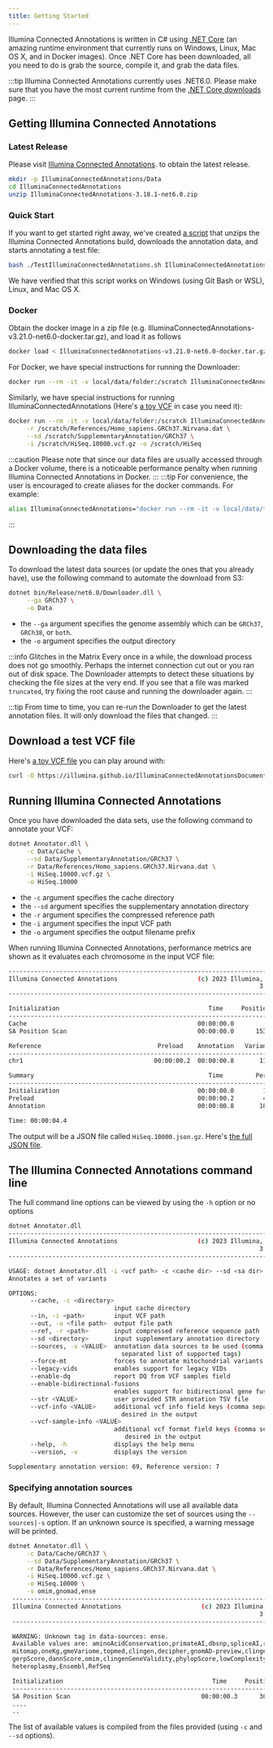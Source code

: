 ```yaml
---
title: Getting Started
---
```


Illumina Connected Annotations is written in C# using [.NET Core](https://www.microsoft.com/net/download/core) (an amazing runtime environment that currently runs on Windows, Linux, Mac OS X, and in Docker images). Once .NET Core has been downloaded, all you need to do is grab the source, compile it, and grab the data files.

:::tip
Illumina Connected Annotations currently uses .NET6.0. Please make sure that you have the most current runtime from the [.NET Core downloads](https://www.microsoft.com/net/download/core) page.
:::

## Getting Illumina Connected Annotations

### Latest Release
Please visit [Illumina Connected Annotations](https://developer.illumina.com/IlluminaConnectedAnnotations). to obtain the latest release.

```bash
mkdir -p IlluminaConnectedAnnotations/Data
cd IlluminaConnectedAnnotations
unzip IlluminaConnectedAnnotations-3.18.1-net6.0.zip
```

### Quick Start
If you want to get started right away, we've created [a script](TestIlluminaConnectedAnnotations.sh) that unzips the Illumina Connected Annotations build, downloads the annotation data, and starts annotating a test file:

```bash
bash ./TestIlluminaConnectedAnnotations.sh IlluminaConnectedAnnotationsBuild.zip
```
We have verified that this script works on Windows (using Git Bash or WSL), Linux, and Mac OS X.

### Docker

Obtain the docker image in a zip file (e.g. IlluminaConnectedAnnotations-v3.21.0-net6.0-docker.tar.gz), and load it as follows

```bash
docker load < IlluminaConnectedAnnotations-v3.21.0-net6.0-docker.tar.gz
```

For Docker, we have special instructions for running the Downloader:

```bash
docker run --rm -it -v local/data/folder:/scratch IlluminaConnectedAnnotations:v3.21.0 Downloader --ga GRCh37 -o /scratch
```

Similarly, we have special instructions for running IlluminaConnectedAnnotations (Here's [a toy VCF](https://illumina.github.io/IlluminaConnectedAnnotationsDocumentation/files/HiSeq.10000.vcf.gz) in case you need it):

```bash
docker run --rm -it -v local/data/folder:/scratch IlluminaConnectedAnnotations:v3.21.0 IlluminaConnectedAnnotations -c /scratch/Cache/ \
     -r /scratch/References/Homo_sapiens.GRCh37.Nirvana.dat \
     --sd /scratch/SupplementaryAnnotation/GRCh37 \
     -i /scratch/HiSeq.10000.vcf.gz -o /scratch/HiSeq
```
:::caution
Please note that since our data files are usually accessed through a Docker volume, there is a noticeable performance penalty when running Illumina Connected Annotations in Docker.
:::
:::tip
For convenience, the user is encouraged to create aliases for the docker commands. For example:
```bash
alias IlluminaConnectedAnnotations="docker run --rm -it -v local/data/folder:/scratch IlluminaConnectedAnnotations:v3.21.0 IlluminaConnectedAnnotations"
```
:::

## Downloading the data files

To download the latest data sources (or update the ones that you already have), use the following command to automate the download from S3:

```bash
dotnet bin/Release/net6.0/Downloader.dll \
     --ga GRCh37 \
     -o Data
```

* the `--ga` argument specifies the genome assembly which can be `GRCh37`, `GRCh38`, or `both`.
* the `-o` argument specifies the output directory

:::info Glitches in the Matrix
Every once in a while, the download process does not go smoothly. Perhaps the internet connection cut out or you ran out of disk space. The Downloader attempts to detect these situations by checking the file sizes at the very end. If you see that a file was marked `truncated`, try fixing the root cause and running the downloader again.
:::

:::tip
From time to time, you can re-run the Downloader to get the latest annotation files. It will only download the files that changed.
:::

## Download a test VCF file

Here's [a toy VCF file](https://illumina.github.io/IlluminaConnectedAnnotationsDocumentation/files/HiSeq.10000.vcf.gz) you can play around with:

```bash
curl -O https://illumina.github.io/IlluminaConnectedAnnotationsDocumentation/files/HiSeq.10000.vcf.gz
```

## Running Illumina Connected Annotations

Once you have downloaded the data sets, use the following command to annotate your VCF:

```bash
dotnet Annotator.dll \
     -c Data/Cache \
     --sd Data/SupplementaryAnnotation/GRCh37 \
     -r Data/References/Homo_sapiens.GRCh37.Nirvana.dat \
     -i HiSeq.10000.vcf.gz \
     -o HiSeq.10000
```

* the `-c` argument specifies the cache directory
* the `--sd` argument specifies the supplementary annotation directory
* the `-r` argument specifies the compressed reference path
* the `-i` argument specifies the input VCF path
* the `-o` argument specifies the output filename prefix

When running Illumina Connected Annotations, performance metrics are shown as it evaluates each chromosome in the input VCF file:

```bash
---------------------------------------------------------------------------
Illumina Connected Annotations                      (c) 2023 Illumina, Inc.
                                                                     3.22.0
---------------------------------------------------------------------------

Initialization                                         Time     Positions/s
---------------------------------------------------------------------------
Cache                                               00:00:00.0
SA Position Scan                                    00:00:00.0      153,634

Reference                                Preload    Annotation   Variants/s
---------------------------------------------------------------------------
chr1                                    00:00:00.2  00:00:00.8       11,873

Summary                                                Time         Percent
---------------------------------------------------------------------------
Initialization                                      00:00:00.0        1.5 %
Preload                                             00:00:00.2        4.9 %
Annotation                                          00:00:00.8       18.5 %

Time: 00:00:04.4
```

The output will be a JSON file called `HiSeq.10000.json.gz`. Here's [the full JSON file](https://illumina.github.io/IlluminaConnectedAnnotationsDocumentation/files/HiSeq.10000.json.gz).

## The Illumina Connected Annotations command line
The full command line options can be viewed by using the `-h` option or no options
```bash
dotnet Annotator.dll
---------------------------------------------------------------------------
Illumina Connected Annotations                      (c) 2023 Illumina, Inc.
                                                                     3.22.0
---------------------------------------------------------------------------

USAGE: dotnet Annotator.dll -i <vcf path> -c <cache dir> --sd <sa dir> -r <ref path> -o <base output filename>
Annotates a set of variants

OPTIONS:
      --cache, -c <directory>
                             input cache directory
      --in, -i <path>        input VCF path
      --out, -o <file path>  output file path
      --ref, -r <path>       input compressed reference sequence path
      --sd <directory>       input supplementary annotation directory
      --sources, -s <VALUE>  annotation data sources to be used (comma
                               separated list of supported tags)
      --force-mt             forces to annotate mitochondrial variants
      --legacy-vids          enables support for legacy VIDs
      --enable-dq            report DQ from VCF samples field
      --enable-bidirectional-fusions
                             enables support for bidirectional gene fusions
      --str <VALUE>          user provided STR annotation TSV file
      --vcf-info <VALUE>     additional vcf info field keys (comma separated)
                               desired in the output
      --vcf-sample-info <VALUE>
                             additional vcf format field keys (comma separated)
                                desired in the output
      --help, -h             displays the help menu
      --version, -v          displays the version

Supplementary annotation version: 69, Reference version: 7
```
### Specifying annotation sources
By default, Illumina Connected Annotations will use all available data sources. However, the user can customize the set of sources using the `--sources|-s` option. If an unknown source is specified, a warning message will be printed.
```bash
dotnet Annotator.dll \
     -c Data/Cache/GRCh37 \
     --sd Data/SupplementaryAnnotation/GRCh37 \
     -r Data/References/Homo_sapiens.GRCh37.Nirvana.dat \
     -i HiSeq.10000.vcf.gz \
     -o HiSeq.10000 \
	 -s omim,gnomad,ense
 ---------------------------------------------------------------------------
 Illumina Connected Annotations                      (c) 2023 Illumina, Inc.
                                                                     3.22.0
 ---------------------------------------------------------------------------

 WARNING: Unknown tag in data-sources: ense.
 Available values are: aminoAcidConservation,primateAI,dbsnp,spliceAI,revel,cosmic,clinvar,gnomad,
 mitomap,oneKg,gmeVariome,topmed,clingen,decipher,gnomAD-preview,clingenDosageSensitivityMap,
 gerpScore,dannScore,omim,clingenGeneValidity,phylopScore,lowComplexityRegion,refMinor,
 heteroplasmy,Ensembl,RefSeq

 Initialization                                         Time     Positions/s
 ---------------------------------------------------------------------------
 SA Position Scan                                    00:00:00.3      307,966
 ....
 ..
```
The list of available values is compiled from the files provided (using `-c` and `--sd` options).
